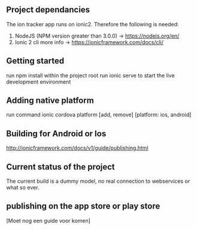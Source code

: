 ## Project dependancies
The ion tracker app runs on ionic2. Therefore the following is needed:
1. NodeJS (NPM version greater than 3.0.0) -> https://nodejs.org/en/
2. Ionic 2 cli more info -> https://ionicframework.com/docs/cli/

## Getting started
run npm install within the project root
run ionic serve to start the live development environment

## Adding native platform
run command ionic cordova platform [add, remove] [platform: ios, android]

## Building for Android or Ios
http://ionicframework.com/docs/v1/guide/publishing.html

## Current status of the project
The current build is a dummy model, no real connection to webservices or what so ever.

## publishing on the app store or play store
[Moet nog een guide voor komen]
